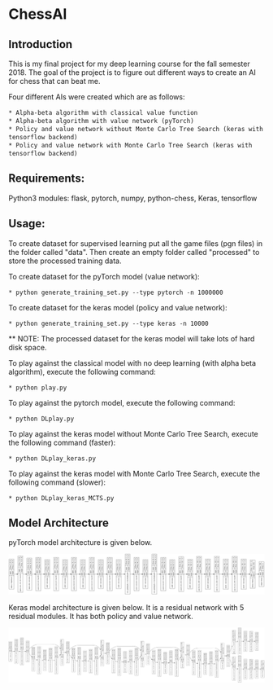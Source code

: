 # ChessAI

## Introduction

This is my final project for my deep learning course for the fall semester 2018.
The goal of the project is to figure out different ways to create an AI
for chess that can beat me.

Four different AIs were created which are as follows:
	
	* Alpha-beta algorithm with classical value function
	* Alpha-beta algorithm with value network (pyTorch)
	* Policy and value network without Monte Carlo Tree Search (keras with tensorflow backend)
	* Policy and value network with Monte Carlo Tree Search (keras with tensorflow backend)

## Requirements:

Python3 modules: flask, pytorch, numpy, python-chess, Keras, tensorflow

## Usage:

To create dataset for supervised learning put all the game files (pgn files) in
the folder called "data". Then create an empty folder called "processed" to store
the processed training data.

To create dataset for the pyTorch model (value network):

	* python generate_training_set.py --type pytorch -n 1000000

To create dataset for the keras model (policy and value network):

	* python generate_training_set.py --type keras -n 10000

** NOTE: The processed dataset for the keras model will take lots of hard disk space.


To play against the classical model with no deep learning (with alpha beta algorithm),
execute the following command:

	* python play.py

To play against the pytorch model, execute the following command:
	
	* python DLplay.py

To play against the keras model without Monte Carlo Tree Search, execute the following command (faster):
	
	* python DLplay_keras.py

To play against the keras model with Monte Carlo Tree Search, execute the following command (slower):
	
	* python DLplay_keras_MCTS.py

## Model Architecture

pyTorch model architecture is given below.

![pytorch architecture](https://github.com/nightstorm0909/ChessAI/blob/master/images/pyTorch_model.png)

Keras model architecture is given below. It is a residual network with 5 residual
modules. It has both policy and value network.

![keras architecture](https://github.com/nightstorm0909/ChessAI/blob/master/images/model.png)